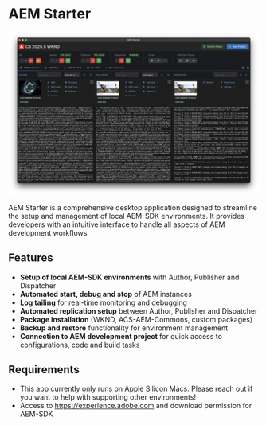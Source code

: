 # AEM Starter

![AEM Starter Application](doc/screenshots/aem-starter-main.png)

AEM Starter is a comprehensive desktop application designed to streamline the setup and management of local AEM-SDK environments. It provides developers with an intuitive interface to handle all aspects of AEM development workflows.

## Features

- **Setup of local AEM-SDK environments** with Author, Publisher and Dispatcher
- **Automated start, debug and stop** of AEM instances
- **Log tailing** for real-time monitoring and debugging
- **Automated replication setup** between Author, Publisher and Dispatcher
- **Package installation** (WKND, ACS-AEM-Commons, custom packages)
- **Backup and restore** functionality for environment management
- **Connection to AEM development project** for quick access to configurations, code and build tasks

## Requirements

- This app currently only runs on Apple Silicon Macs. Please reach out if you want to help with supporting other environments!
- Access to https://experience.adobe.com and download permission for AEM-SDK 

